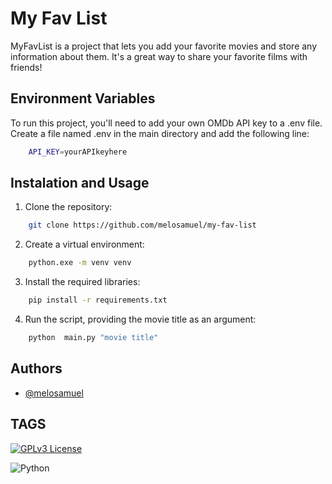 
# My Fav List

MyFavList is a project that lets you add your favorite movies and store any information about them. It's a great way to share your favorite films with friends!


## Environment Variables

To run this project, you'll need to add your own OMDb API key to a .env file. Create a file named .env in the main directory and add the following line:

```bash
    API_KEY=yourAPIkeyhere
```


## Instalation and Usage

1. Clone the repository:

```bash
    git clone https://github.com/melosamuel/my-fav-list
```

2. Create a virtual environment:
```bash
    python.exe -m venv venv
```

3. Install the required libraries:
```bash
    pip install -r requirements.txt
```

4. Run the script, providing the movie title as an argument:
```bash
    python  main.py "movie title"
```


## Authors

- [@melosamuel](https://www.github.com/melosamuel)


## TAGS

[![GPLv3 License](https://img.shields.io/badge/License-GPL%20v3-yellow.svg)](https://opensource.org/licenses/)

![Python](https://img.shields.io/badge/Python-v3.12.6-green)
